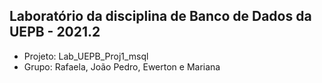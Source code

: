## Laboratório da disciplina de Banco de Dados da UEPB - 2021.2

- Projeto: Lab_UEPB_Proj1_msql
- Grupo: Rafaela, João Pedro, Ewerton e Mariana
